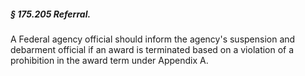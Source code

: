 ##### § 175.205 Referral. #####

A Federal agency official should inform the agency's suspension and debarment official if an award is terminated based on a violation of a prohibition in the award term under Appendix A.